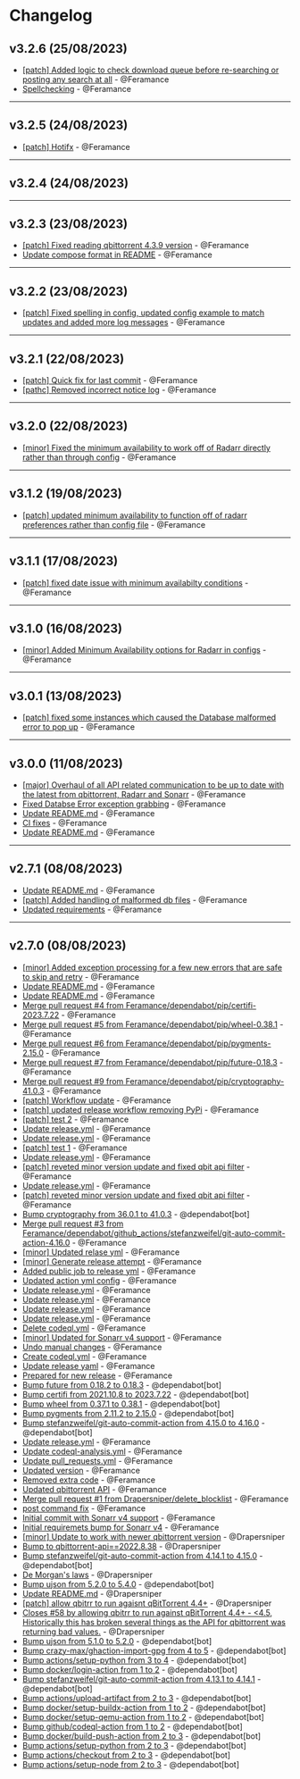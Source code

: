 # Changelog

## v3.2.6 (25/08/2023)
- [[patch] Added logic to check download queue before re-searching or posting any search at all](https://github.com/Feramance/qBitrr/commit/caa22a1004e1464f83a04a3690997fe43b7d8fd1) - @Feramance
- [Spellchecking](https://github.com/Feramance/qBitrr/commit/3dfc3f6d1ac3cdc7bb1ebdf6699084ba4d9ee014) - @Feramance

---

## v3.2.5 (24/08/2023)

- [[patch] Hotifx](https://github.com/Feramance/qBitrr/commit/fb3664db362ec5c6cbc678f6da020828e4c8da4d) - @Feramance

---

## v3.2.4 (24/08/2023)

---

## v3.2.3 (23/08/2023)

- [[patch] Fixed reading qbittorrent 4.3.9 version](https://github.com/Feramance/qBitrr/commit/27027376521cf9e48d8c50996f7354b09d33febb) - @Feramance
- [Update compose format in README](https://github.com/Feramance/qBitrr/commit/8beb1b1e827dc216152cda7b07913d482aba80ce) - @Feramance

---

## v3.2.2 (23/08/2023)

- [[patch] Fixed spelling in config, updated config example to match updates and added more log messages](https://github.com/Feramance/qBitrr/commit/dcca3670c91b0808f48c4c78ec42f2193c363200) - @Feramance

---

## v3.2.1 (22/08/2023)

- [[patch] Quick fix for last commit](https://github.com/Feramance/qBitrr/commit/68f8d627df7289a014d201a9239225144253055f) - @Feramance
- [[pathc] Removed incorrect notice log](https://github.com/Feramance/qBitrr/commit/558ccd456ccd44b2a4d2b7d6d96da67ee30f3cb4) - @Feramance

---

## v3.2.0 (22/08/2023)

- [[minor] Fixed the minimum availability to work off of Radarr directly rather than through config](https://github.com/Feramance/qBitrr/commit/20acfae0abf5fe44eb36da76c171a33e6de0b9a8) - @Feramance

---

## v3.1.2 (19/08/2023)

- [[patch] updated minimum availability to function off of radarr preferences rather than config file](https://github.com/Feramance/qBitrr/commit/9a97456a4e73adb5b88b910ea289cc270538528d) - @Feramance

---

## v3.1.1 (17/08/2023)

- [[patch] fixed date issue with minimum availabilty conditions](https://github.com/Feramance/qBitrr/commit/01cf104c12d553bca1d70f73a559d1f296f189dc) - @Feramance

---

## v3.1.0 (16/08/2023)

- [[minor] Added Minimum Availability options for Radarr in configs](https://github.com/Feramance/qBitrr/commit/0d2ae858398862aa2632c1f88d08ea01c0c0b1e2) - @Feramance

---

## v3.0.1 (13/08/2023)

- [[patch] fixed some instances which caused the Database malformed error to pop up](https://github.com/Feramance/qBitrr/commit/afce1f99ff0ed538be9c728d19307d3cf41ede3d) - @Feramance

---

## v3.0.0 (11/08/2023)

- [[major] Overhaul of all API related communication to be up to date with the latest from qbittorrent, Radarr and Sonarr](https://github.com/Feramance/qBitrr/commit/028c756179928fb411e0b41182181312b3a4507e) - @Feramance
- [Fixed Databse Error exception grabbing](https://github.com/Feramance/qBitrr/commit/95ac7e79958ae9d72dd148b0d0a36140649e796d) - @Feramance
- [Update README.md](https://github.com/Feramance/qBitrr/commit/b456c994e97c3366584030001bc2809fe0657041) - @Feramance
- [CI fixes](https://github.com/Feramance/qBitrr/commit/b2e51fd21ecd4ade80d7c4f4a1ddcc8016c4808a) - @Feramance
- [Update README.md](https://github.com/Feramance/qBitrr/commit/6c5ba19a025020359546213955f300cee7e8510a) - @Feramance

---

## v2.7.1 (08/08/2023)

- [Update README.md](https://github.com/Feramance/qBitrr/commit/38559b50468d15af080604d3e63cd52e14951616) - @Feramance
- [[patch] Added handling of malformed db files](https://github.com/Feramance/qBitrr/commit/6e5916d209aa57ce4afc1ab58dd6e97305be5cf4) - @Feramance
- [Updated requirements](https://github.com/Feramance/qBitrr/commit/056cd6bc6cde4e64c3a644a862b7e9903a1077cf) - @Feramance

---

## v2.7.0 (08/08/2023)

- [[minor] Added exception processing for a few new errors that are safe to skip and retry](https://github.com/Feramance/qBitrr/commit/13c6fbe26dcac6691c05d40c6565b521227a5f9b) - @Feramance
- [Update README.md](https://github.com/Feramance/qBitrr/commit/59706472deb92771a4c43ce274e93830571e603b) - @Feramance
- [Update README.md](https://github.com/Feramance/qBitrr/commit/6c700f3a0213b21ebd31c4206ceeb10340458fc2) - @Feramance
- [Merge pull request #4 from Feramance/dependabot/pip/certifi-2023.7.22](https://github.com/Feramance/qBitrr/commit/8103609f2040f3a424ec1008541b5671d7cc6b01) - @Feramance
- [Merge pull request #5 from Feramance/dependabot/pip/wheel-0.38.1](https://github.com/Feramance/qBitrr/commit/dcc95794282e9dbfc4df37bf7568a57a12f4753a) - @Feramance
- [Merge pull request #6 from Feramance/dependabot/pip/pygments-2.15.0](https://github.com/Feramance/qBitrr/commit/18c5123cda7119a7e2e132063f3054fe04db0027) - @Feramance
- [Merge pull request #7 from Feramance/dependabot/pip/future-0.18.3](https://github.com/Feramance/qBitrr/commit/f61321003082fb0f98a5428bcf4a63b8f4365643) - @Feramance
- [Merge pull request #9 from Feramance/dependabot/pip/cryptography-41.0.3](https://github.com/Feramance/qBitrr/commit/7c732436ed4680ef584bb853018feef31fc1cf78) - @Feramance
- [[patch] Workflow update](https://github.com/Feramance/qBitrr/commit/8d9ee77f0ce4b5396b9ca4c8c98f4714b9b425bb) - @Feramance
- [[patch] updated release workflow removing PyPi](https://github.com/Feramance/qBitrr/commit/ab5ae46db5bdc4d0dee89543902e90c427434a0d) - @Feramance
- [[patch] test 2](https://github.com/Feramance/qBitrr/commit/1a67b3ed7f052c627ad8fc9a16d5fe0573c9e068) - @Feramance
- [Update release.yml](https://github.com/Feramance/qBitrr/commit/9fb4bf0af8c1e01542f1055a14cb39aae997bcbb) - @Feramance
- [Update release.yml](https://github.com/Feramance/qBitrr/commit/bc4f1c1d8f8ce25c66a5bb389ec98cf1153e2633) - @Feramance
- [[patch] test 1](https://github.com/Feramance/qBitrr/commit/bdacdb4ac74f30a6ebf2a23fbb7bcc56ed6ca46d) - @Feramance
- [Update release.yml](https://github.com/Feramance/qBitrr/commit/22cc7aea6b400abc1dbd06a7f959fddfd359548c) - @Feramance
- [[patch] reveted minor version update and fixed qbit api filter](https://github.com/Feramance/qBitrr/commit/d56994dc0671ff2827ccd45e5bef3714e50db9e4) - @Feramance
- [Update release.yml](https://github.com/Feramance/qBitrr/commit/c5c8e36bae5335c22a4aded48be2e80e7e1dfced) - @Feramance
- [[patch] reveted minor version update and fixed qbit api filter](https://github.com/Feramance/qBitrr/commit/30f52e1a1a1b074b806fd9396c50870e8efbe57f) - @Feramance
- [Bump cryptography from 36.0.1 to 41.0.3](https://github.com/Feramance/qBitrr/commit/dd1fa7d648644a140599f29b832ae2ffabaef344) - @dependabot[bot]
- [Merge pull request #3 from Feramance/dependabot/github_actions/stefanzweifel/git-auto-commit-action-4.16.0](https://github.com/Feramance/qBitrr/commit/1171f79e615a4d616a67c12977dbbd3be5f66498) - @Feramance
- [[minor] Updated relase yml](https://github.com/Feramance/qBitrr/commit/5beffc5435618d79d11e99bb4f6685450c2c6231) - @Feramance
- [[minor] Generate release attempt](https://github.com/Feramance/qBitrr/commit/794570a3a872f83a27a84ecb4941625e901dba03) - @Feramance
- [Added public job to release yml](https://github.com/Feramance/qBitrr/commit/28cb1f57a97c02776f3bd42956e62766b8a33c9e) - @Feramance
- [Updated action yml config](https://github.com/Feramance/qBitrr/commit/a16d3a191cda427fc6043523479049b7c5d4ac64) - @Feramance
- [Update release.yml](https://github.com/Feramance/qBitrr/commit/102aed4d574f154158b1d329a7c68f80cfb98947) - @Feramance
- [Update release.yml](https://github.com/Feramance/qBitrr/commit/aa283075d2e65f26228580eb6b3d10600c957dd2) - @Feramance
- [Update release.yml](https://github.com/Feramance/qBitrr/commit/40c92bf206eab902f66808efa285c5a17a9eb47a) - @Feramance
- [Update release.yml](https://github.com/Feramance/qBitrr/commit/8577ae92f7ae2681a26832e1046726c87566fa1f) - @Feramance
- [Delete codeql.yml](https://github.com/Feramance/qBitrr/commit/ffcbb81eb6064c7dc04395141c37dff87433af7a) - @Feramance
- [[minor] Updated for Sonarr v4 support](https://github.com/Feramance/qBitrr/commit/6e9d18dda635783ae15c0f5703e55a01137c17bf) - @Feramance
- [Undo manual changes](https://github.com/Feramance/qBitrr/commit/c186a59a74e153ae402e64e096bfbe7fc9051b7b) - @Feramance
- [Create codeql.yml](https://github.com/Feramance/qBitrr/commit/bdf30a9789e6afb53dafdd8f9afef8f231e980f8) - @Feramance
- [Update release yaml](https://github.com/Feramance/qBitrr/commit/af00d2109533fed2118e50be83c2d1bf715d2b0a) - @Feramance
- [Prepared for new release](https://github.com/Feramance/qBitrr/commit/269ad3683a57be6a944feba9f180650a3308e56f) - @Feramance
- [Bump future from 0.18.2 to 0.18.3](https://github.com/Feramance/qBitrr/commit/c97ee04424893d50857bafa7162a97a90e6cae56) - @dependabot[bot]
- [Bump certifi from 2021.10.8 to 2023.7.22](https://github.com/Feramance/qBitrr/commit/ecce757e789c53ad04170d7036e4793ced54963b) - @dependabot[bot]
- [Bump wheel from 0.37.1 to 0.38.1](https://github.com/Feramance/qBitrr/commit/2d6e333a26183baca70d61c5564f101e975b4cba) - @dependabot[bot]
- [Bump pygments from 2.11.2 to 2.15.0](https://github.com/Feramance/qBitrr/commit/526aa0a614ba4d89576f4f3ab1bb3113071e1de4) - @dependabot[bot]
- [Bump stefanzweifel/git-auto-commit-action from 4.15.0 to 4.16.0](https://github.com/Feramance/qBitrr/commit/66e4546394d89f8dd3ccac4fb0f8e420c4ee84da) - @dependabot[bot]
- [Update release.yml](https://github.com/Feramance/qBitrr/commit/b78724f9390401087470db58396b1599dfdfbcec) - @Feramance
- [Update codeql-analysis.yml](https://github.com/Feramance/qBitrr/commit/dbd58880bffce481a3335f55bb548c2eb0c93108) - @Feramance
- [Update pull_requests.yml](https://github.com/Feramance/qBitrr/commit/5308c958b894c9e2590a9abc4e52272b03ff70a8) - @Feramance
- [Updated version](https://github.com/Feramance/qBitrr/commit/d8fc39b62710045ef4d73fc72e955bffe4ca41fb) - @Feramance
- [Removed extra code](https://github.com/Feramance/qBitrr/commit/ac47eaaea99898f5afd5c3aa4a95f15d6838fd4c) - @Feramance
- [Updated qbittorrent API](https://github.com/Feramance/qBitrr/commit/27cd1fbb29aab024697a723f95c349dde3afa2f6) - @Feramance
- [Merge pull request #1 from Drapersniper/delete_blocklist](https://github.com/Feramance/qBitrr/commit/a8a631e0f86c6e2df77580354e3c3f540e81ca73) - @Feramance
- [post command fix](https://github.com/Feramance/qBitrr/commit/2b5214625e5cd614a64d46eb00ed0bca8a191ff8) - @Feramance
- [Initial commit with Sonarr v4 support](https://github.com/Feramance/qBitrr/commit/59a83df2e02da21bf7cdee253f3b4d7eb9c252b4) - @Feramance
- [Initial requiremets bump for Sonarr v4](https://github.com/Feramance/qBitrr/commit/c21112256b8c5d4a14502e681258908c980a3c46) - @Feramance
- [[minor] Update to work with newer qbittorrent version](https://github.com/Feramance/qBitrr/commit/c02c36d7d924cd8e54416568115ec495544c5136) - @Drapersniper
- [Bump to qbittorrent-api==2022.8.38](https://github.com/Feramance/qBitrr/commit/bfe3af3f432e8870a89e616263ec8a3b2a9dc883) - @Drapersniper
- [Bump stefanzweifel/git-auto-commit-action from 4.14.1 to 4.15.0](https://github.com/Feramance/qBitrr/commit/76cc5a1d5b1a1d6aa10eda625621cff62b25ae84) - @dependabot[bot]
- [De Morgan's laws](https://github.com/Feramance/qBitrr/commit/e7cef49b912b611a934c679340ba7e4f2db00502) - @Drapersniper
- [Bump ujson from 5.2.0 to 5.4.0](https://github.com/Feramance/qBitrr/commit/39cdf4c966bb349d1d3e896ab27db962fa5609c2) - @dependabot[bot]
- [Update README.md](https://github.com/Feramance/qBitrr/commit/9c66b02ce131414aa51ac842ea43f717c41d4a24) - @Drapersniper
- [[patch] allow qbitrr to run agaisnt qBitTorrent 4.4+](https://github.com/Feramance/qBitrr/commit/542ba3b5557aa8a37759f7ea2d89e96eb447da92) - @Drapersniper
- [Closes #58 by allowing qbitrr to run against qBitTorrent 4.4+ - <4.5, Historically this has broken several things as the API for qbittorrent was returning bad values.](https://github.com/Feramance/qBitrr/commit/7e0178eabfe7690fb06cf9fe9c12f5a8955c4561) - @Drapersniper
- [Bump ujson from 5.1.0 to 5.2.0](https://github.com/Feramance/qBitrr/commit/e3483d7f9de4f23619e0387ae64c986c4290cb1b) - @dependabot[bot]
- [Bump crazy-max/ghaction-import-gpg from 4 to 5](https://github.com/Feramance/qBitrr/commit/9b01efbdee7b3ebe02bc36dde5ea6bd7db79380d) - @dependabot[bot]
- [Bump actions/setup-python from 3 to 4](https://github.com/Feramance/qBitrr/commit/cd24e366dee8a8e065883876577def8d74db76be) - @dependabot[bot]
- [Bump docker/login-action from 1 to 2](https://github.com/Feramance/qBitrr/commit/146b18525d64bcde1443dbec484296bbb04d06a1) - @dependabot[bot]
- [Bump stefanzweifel/git-auto-commit-action from 4.13.1 to 4.14.1](https://github.com/Feramance/qBitrr/commit/2c7ea60822f6032f6849b68adf3cbb24f196920b) - @dependabot[bot]
- [Bump actions/upload-artifact from 2 to 3](https://github.com/Feramance/qBitrr/commit/05ca15f7d7c3a85dfcad2c6aa187a0e0068967ad) - @dependabot[bot]
- [Bump docker/setup-buildx-action from 1 to 2](https://github.com/Feramance/qBitrr/commit/97933c295966d730a99f8bf0175d3d59393c6ec7) - @dependabot[bot]
- [Bump docker/setup-qemu-action from 1 to 2](https://github.com/Feramance/qBitrr/commit/ec8a415f38643481da8a165c1149988189484e6d) - @dependabot[bot]
- [Bump github/codeql-action from 1 to 2](https://github.com/Feramance/qBitrr/commit/a92376d60c9ab0091e697261bae9ba2035c59f44) - @dependabot[bot]
- [Bump docker/build-push-action from 2 to 3](https://github.com/Feramance/qBitrr/commit/e6e718a52f2dcce278a7614dc17ae586d332e98a) - @dependabot[bot]
- [Bump actions/setup-python from 2 to 3](https://github.com/Feramance/qBitrr/commit/cd4b2259bcfd7284f7e81d958493ffc232ba3d9e) - @dependabot[bot]
- [Bump actions/checkout from 2 to 3](https://github.com/Feramance/qBitrr/commit/5913935447dad075fb9b45c0f1f98ca4cc4b1e13) - @dependabot[bot]
- [Bump actions/setup-node from 2 to 3](https://github.com/Feramance/qBitrr/commit/bb548bbe9955357ed24353fbf0497b0f7ecf4750) - @dependabot[bot]
